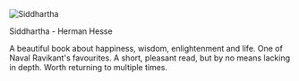 <img src="../../public/images/book_covers/siddhartha.jpg" id="cover" alt="Siddhartha"/>
<p id="title">Siddhartha - Herman Hesse</p>

A beautiful book about happiness, wisdom, enlightenment and life. One of Naval Ravikant's favourites. A short, pleasant read, but by no means lacking in depth. Worth returning to multiple times.
